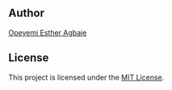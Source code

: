 

## Author

[Opeyemi Esther Agbaje](https://github.com/esteriella)

## License

This project is licensed under the [MIT License](LICENSE).